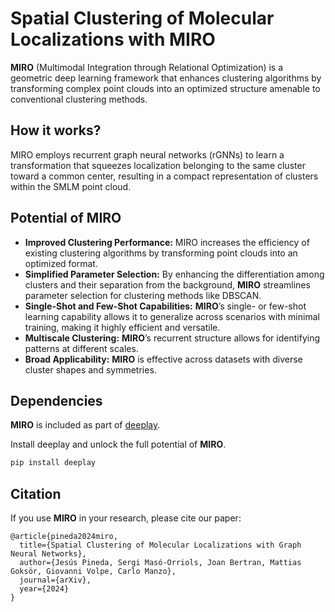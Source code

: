 # Spatial Clustering of Molecular Localizations with MIRO

**MIRO** (Multimodal Integration through Relational Optimization) is a geometric deep learning framework that enhances clustering algorithms by transforming complex point clouds into an optimized structure amenable to conventional clustering methods. 

## How it works?
MIRO employs recurrent graph neural networks (rGNNs) to learn a transformation that squeezes localization belonging to the same cluster toward a common center, resulting in a compact representation of clusters within the SMLM point cloud.

## Potential of MIRO  
- **Improved Clustering Performance:** MIRO increases the efficiency of existing clustering algorithms by transforming point clouds into an optimized format.  
- **Simplified Parameter Selection:** By enhancing the differentiation among clusters and their separation from the background, **MIRO** streamlines parameter selection for clustering methods like DBSCAN.
- **Single-Shot and Few-Shot Capabilities:** **MIRO**’s single- or few-shot learning capability allows it to generalize across scenarios with minimal training, making it highly efficient and versatile.
- **Multiscale Clustering:** **MIRO**’s recurrent structure allows for identifying patterns at different scales. 
- **Broad Applicability:** **MIRO** is effective across datasets with diverse cluster shapes and symmetries.

## Dependencies  
**MIRO** is included as part of [deeplay](https://github.com/DeepTrackAI/deeplay). 

Install deeplay and unlock the full potential of **MIRO**. 
```bash
pip install deeplay
```

## Citation
If you use **MIRO** in your research, please cite our paper:
```
@article{pineda2024miro,
  title={Spatial Clustering of Molecular Localizations with Graph Neural Networks},
  author={Jesús Pineda, Sergi Masó-Orriols, Joan Bertran, Mattias Goksör, Giovanni Volpe, Carlo Manzo},
  journal={arXiv},
  year={2024}
}
```

